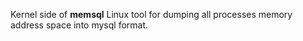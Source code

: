 Kernel side of **memsql** Linux tool for dumping all processes memory address space into mysql format.
